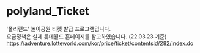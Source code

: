 # polyland_Ticket

'폴리랜드' 놀이공원 티켓 발급 프로그램입니다. <br>
요금정책은 실제 롯데월드 홈페이지를 참고하였습니다. (22.03.23 기준) <br>
<a> https://adventure.lotteworld.com/kor/price/ticket/contentsid/282/index.do <br>
